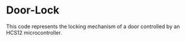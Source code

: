 # Door-Lock
This code represents the locking mechanism of a door controlled by an HCS12 microcontroller.
